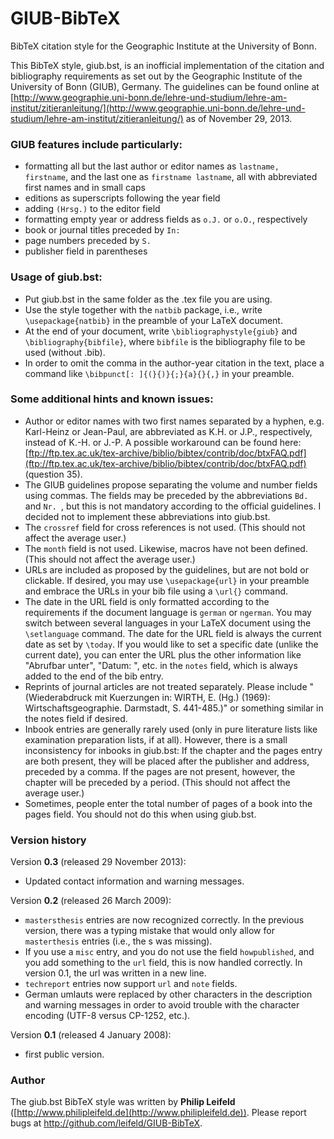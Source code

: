 GIUB-BibTeX
===========

BibTeX citation style for the Geographic Institute at the University of Bonn.

This BibTeX style, giub.bst, is an inofficial implementation of the citation and bibliography requirements as set out by the Geographic Institute of the University of Bonn (GIUB), Germany. The guidelines can be found online at [http://www.geographie.uni-bonn.de/lehre-und-studium/lehre-am-institut/zitieranleitung/](http://www.geographie.uni-bonn.de/lehre-und-studium/lehre-am-institut/zitieranleitung/) as of November 29, 2013.

### GIUB features include particularly:

* formatting all but the last author or editor names as ``lastname, firstname``, and the last one as ``firstname lastname``, all with abbreviated first names and in small caps
* editions as superscripts following the year field
* adding ``(Hrsg.)`` to the editor field
* formatting empty year or address fields as ``o.J.`` or ``o.O.``, respectively
* book or journal titles preceded by ``In: ``
* page numbers preceded by ``S. ``
* publisher field in parentheses

### Usage of giub.bst:

* Put giub.bst in the same folder as the .tex file you are using.
* Use the style together with the ``natbib`` package, i.e., write ``\usepackage{natbib}`` in the preamble of your LaTeX document.
* At the end of your document, write ``\bibliographystyle{giub}`` and ``\bibliography{bibfile}``, where ``bibfile`` is the bibliography file to be used (without .bib).
* In order to omit the comma in the author-year citation in the text, place a command like ``\bibpunct[: ]{(}{)}{;}{a}{}{,}`` in your preamble.

### Some additional hints and known issues:

* Author or editor names with two first names separated by a hyphen, e.g. Karl-Heinz or Jean-Paul, are abbreviated as K.H. or J.P., respectively, instead of K.-H. or J.-P. A possible workaround can be found here: [ftp://ftp.tex.ac.uk/tex-archive/biblio/bibtex/contrib/doc/btxFAQ.pdf](ftp://ftp.tex.ac.uk/tex-archive/biblio/bibtex/contrib/doc/btxFAQ.pdf) (question 35).
* The GIUB guidelines propose separating the volume and number fields using commas. The fields may be preceded by the abbreviations ``Bd. `` and ``Nr. ``, but this is not mandatory according to the official guidelines. I decided not to implement these abbreviations into giub.bst.
* The ``crossref`` field for cross references is not used. (This should not affect the average user.)
* The ``month`` field is not used. Likewise, macros have not been defined. (This should not affect the average user.)
* URLs are included as proposed by the guidelines, but are not bold or clickable. If desired, you may use ``\usepackage{url}`` in your preamble and embrace the URLs in your bib file using a ``\url{}`` command.
* The date in the URL field is only formatted according to the requirements if the document language is ``german`` or ``ngerman``. You may switch between several languages in your LaTeX document using the ``\setlanguage`` command. The date for the URL field is always the current date as set by ``\today``. If you would like to set a specific date (unlike the current date), you can enter the URL plus the other information like "Abrufbar unter", "Datum: ", etc. in the ``notes`` field, which is always added to the end of the bib entry.
* Reprints of journal articles are not treated separately. Please include "(Wiederabdruck mit Kuerzungen in: WIRTH, E. (Hg.) (1969): Wirtschaftsgeographie. Darmstadt, S. 441-485.)" or something similar in the notes field if desired.
* Inbook entries are generally rarely used (only in pure literature lists like examination preparation lists, if at all). However, there is a small inconsistency for inbooks in giub.bst: If the chapter and the pages entry are both present, they will be placed after the publisher and address, preceded by a comma. If the pages are not present, however, the chapter will be preceded by a period. (This should not affect the average user.)
* Sometimes, people enter the total number of pages of a book into the pages field. You should not do this when using giub.bst.

### Version history

Version __0.3__ (released 29 November 2013):

* Updated contact information and warning messages.

Version __0.2__ (released 26 March 2009):

* ``mastersthesis`` entries are now recognized correctly. In the previous version, there was a typing mistake that would only allow for ``masterthesis`` entries (i.e., the s was missing).
* If you use a ``misc`` entry, and you do not use the field ``howpublished``, and you add something to the ``url`` field, this is now handled correctly. In version 0.1, the url was written in a new line.
* ``techreport`` entries now support ``url`` and ``note`` fields.
* German umlauts were replaced by other characters in the description and warning messages in order to avoid trouble with the character encoding (UTF-8 versus CP-1252, etc.).

Version __0.1__ (released 4 January 2008):

* first public version.

### Author

The giub.bst BibTeX style was written by __Philip Leifeld__ ([http://www.philipleifeld.de](http://www.philipleifeld.de)). Please report bugs at http://github.com/leifeld/GIUB-BibTeX.

